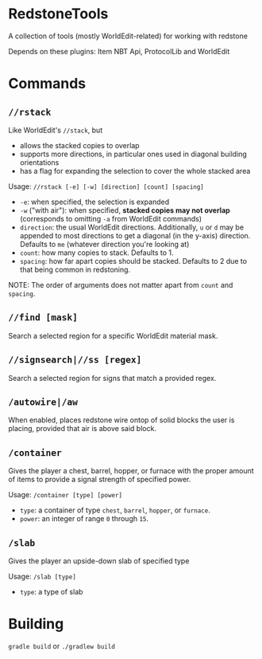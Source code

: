 # RedstoneTools
A collection of tools (mostly WorldEdit-related) for working with redstone

Depends on these plugins: Item NBT Api, ProtocolLib and WorldEdit

# Commands
## `//rstack`
Like WorldEdit's `//stack`, but 
- allows the stacked copies to overlap
- supports more directions, in particular ones used in diagonal building orientations
- has a flag for expanding the selection to cover the whole stacked area
    
Usage: `//rstack [-e] [-w] [direction] [count] [spacing]`
- `-e`: when specified, the selection is expanded
- `-w` ("with air"): when specified, **stacked copies may not overlap** (corresponds to omitting `-a` from WorldEdit commands)
- `direction`: the usual WorldEdit directions. Additionally, `u` or `d` may be appended to
most directions to get a diagonal (in the y-axis) direction. Defaults to `me`
(whatever direction you're looking at)
- `count`: how many copies to stack. Defaults to 1.
- `spacing`: how far apart copies should be stacked. Defaults to 2 due to that being
common in redstoning.

NOTE: The order of arguments does not matter apart from `count` and `spacing`.

## `//find [mask]`
Search a selected region for a specific WorldEdit material mask.

## `//signsearch|//ss [regex]`
Search a selected region for signs that match a provided regex.

## `/autowire|/aw`
When enabled, places redstone wire ontop of solid blocks the user is placing, provided that air is above said block.

## `/container`
Gives the player a chest, barrel, hopper, or furnace with the proper amount of items to provide a signal strength of specified power.

Usage: `/container [type] [power]`
- `type`: a container of type `chest`, `barrel`, `hopper`, or `furnace`.
- `power`: an integer of range `0` through `15`. 

## `/slab`
Gives the player an upside-down slab of specified type

Usage: `/slab [type]`
- `type`: a type of slab

# Building
`gradle build` or `./gradlew build`
